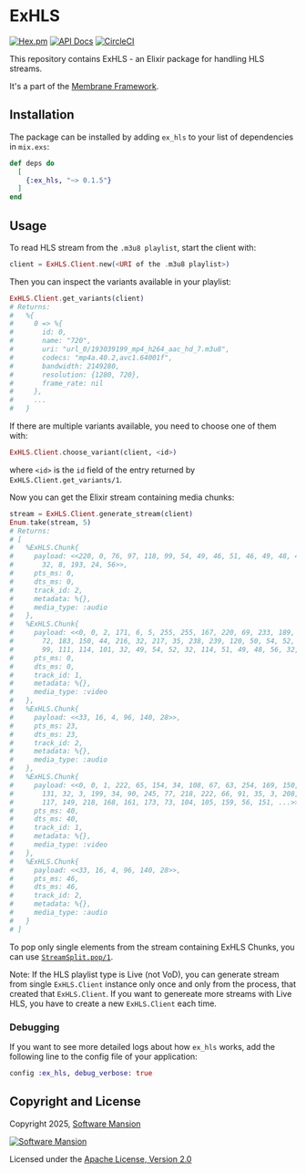 # ExHLS

[![Hex.pm](https://img.shields.io/hexpm/v/ex_hls.svg)](https://hex.pm/packages/ex_hls)
[![API Docs](https://img.shields.io/badge/api-docs-yellow.svg?style=flat)](https://hexdocs.pm/ex_hls)
[![CircleCI](https://circleci.com/gh/membraneframework/ex_hls.svg?style=svg)](https://circleci.com/gh/membraneframework/ex_hls)

This repository contains ExHLS - an Elixir package for handling HLS streams.

It's a part of the [Membrane Framework](https://membrane.stream).

## Installation

The package can be installed by adding `ex_hls` to your list of dependencies in `mix.exs`:

```elixir
def deps do
  [
    {:ex_hls, "~> 0.1.5"}
  ]
end
```

## Usage

To read HLS stream from the `.m3u8 playlist`, start the client with:
```elixir
client = ExHLS.Client.new(<URI of the .m3u8 playlist>)
```

Then you can inspect the variants available in your playlist:
```elixir
ExHLS.Client.get_variants(client)
# Returns:
#   %{
#     0 => %{
#       id: 0,
#       name: "720",
#       uri: "url_0/193039199_mp4_h264_aac_hd_7.m3u8",
#       codecs: "mp4a.40.2,avc1.64001f",
#       bandwidth: 2149280,
#       resolution: {1280, 720},
#       frame_rate: nil
#     },
#     ...
#   }
```

If there are multiple variants available, you need to choose one of them with:
```elixir
ExHLS.Client.choose_variant(client, <id>)
```
where `<id>` is the `id` field of the entry returned by `ExHLS.Client.get_variants/1`.

Now you can get the Elixir stream containing media chunks:
```elixir
stream = ExHLS.Client.generate_stream(client)
Enum.take(stream, 5)
# Returns: 
# [
#   %ExHLS.Chunk{
#     payload: <<220, 0, 76, 97, 118, 99, 54, 49, 46, 51, 46, 49, 48, 48, 0, 66,
#       32, 8, 193, 24, 56>>,
#     pts_ms: 0,
#     dts_ms: 0,
#     track_id: 2,
#     metadata: %{},
#     media_type: :audio
#   },
#   %ExHLS.Chunk{
#     payload: <<0, 0, 2, 171, 6, 5, 255, 255, 167, 220, 69, 233, 189, 230, 217,
#       72, 183, 150, 44, 216, 32, 217, 35, 238, 239, 120, 50, 54, 52, 32, 45, 32,
#       99, 111, 114, 101, 32, 49, 54, 52, 32, 114, 51, 49, 48, 56, 32, ...>>,
#     pts_ms: 0,
#     dts_ms: 0,
#     track_id: 1,
#     metadata: %{},
#     media_type: :video
#   },
#   %ExHLS.Chunk{
#     payload: <<33, 16, 4, 96, 140, 28>>,
#     pts_ms: 23,
#     dts_ms: 23,
#     track_id: 2,
#     metadata: %{},
#     media_type: :audio
#   },
#   %ExHLS.Chunk{
#     payload: <<0, 0, 1, 222, 65, 154, 34, 108, 67, 63, 254, 169, 150, 0, 4, 1,
#       131, 32, 3, 199, 34, 90, 245, 77, 218, 222, 66, 91, 35, 3, 208, 204, 165,
#       117, 149, 218, 168, 161, 173, 73, 104, 105, 159, 56, 151, ...>>,
#     pts_ms: 40,
#     dts_ms: 40,
#     track_id: 1,
#     metadata: %{},
#     media_type: :video
#   },
#   %ExHLS.Chunk{
#     payload: <<33, 16, 4, 96, 140, 28>>,
#     pts_ms: 46,
#     dts_ms: 46,
#     track_id: 2,
#     metadata: %{},
#     media_type: :audio
#   }
# ]
```

To pop only single elements from the stream containing ExHLS Chunks, you can use [`StreamSplit.pop/1`](https://hexdocs.pm/stream_split/StreamSplit.html#pop/1).

Note: If the HLS playlist type is Live (not VoD), you can generate stream from single `ExHLS.Client` instance only once and only from the process, that created that `ExHLS.Client`. If you want to genereate more streams with Live HLS, you have to create a new `ExHLS.Client` each time.

### Debugging

If you want to see more detailed logs about how `ex_hls` works, add the following line to the config file
of your application:

```elixir
config :ex_hls, debug_verbose: true
```

## Copyright and License

Copyright 2025, [Software Mansion](https://swmansion.com/?utm_source=git&utm_medium=readme&utm_campaign=ex_hls)

[![Software Mansion](https://logo.swmansion.com/logo?color=white&variant=desktop&width=200&tag=membrane-github)](https://swmansion.com/?utm_source=git&utm_medium=readme&utm_campaign=ex_hls)

Licensed under the [Apache License, Version 2.0](LICENSE)
